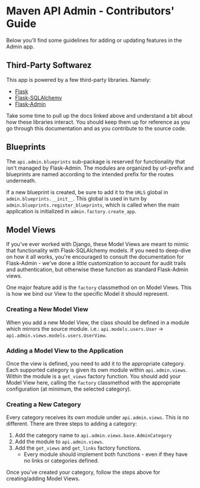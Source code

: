 # Maven API Admin - Contributors' Guide
Below you'll find some guidelines for adding or updating features in the
Admin app.

## Third-Party Softwarez
This app is powered by a few third-party libraries. Namely:

- [Flask](https://flask.palletsprojects.com/en/1.1.x/)
- [Flask-SQLAlchemy](https://flask-sqlalchemy.palletsprojects.com/en/2.x/)
- [Flask-Admin](https://flask-admin.readthedocs.io/en/latest/)

Take some time to pull up the docs linked above and understand a bit
about how these libraries interact. You should keep them up for
reference as you go through this documentation and as you contribute to
the source code.

## Blueprints
The `api.admin.blueprints` sub-package is reserved for functionality
that isn't managed by Flask-Admin. The modules are organized by
url-prefix and blueprints are named according to the intended prefix for
the routes underneath.

If a new blueprint is created, be sure to add it to the `URLS` global in
`admin.blueprints.__init__`. This global is used in turn by
`admin.blueprints.register_blueprints`, which is called when the main
application is initialized in `admin.factory.create_app`.


## Model Views
If you've ever worked with Django, these Model Views are meant to mimic
that functionality with Flask-SQLAlchemy models. If you need to
deep-dive on how it all works, you're encouraged to consult the
documentation for Flask-Admin - we've done a little customization to
account for audit trails and authentication, but otherwise these
function as standard Flask-Admin views.

One major feature add is the `factory` classmethod on on Model Views.
This is how we bind our View to the specific Model it should represent.

### Creating a New Model View
When you add a new Model View, the class should be defined in a
module which mirrors the source module. i.e.: `api.models.users.User` ->
`api.admin.views.models.users.UserView`.

### Adding a Model View to the Application
Once the view is defined, you need to add it to the appropriate
category. Each supported category is given its own module within
`api.admin.views`. Within the module is a `get_views` factory function.
You should add your Model View here, calling the `factory` classmethod
with the appropriate configuration (at minimum, the selected category).

### Creating a New Category
Every category receives its own module under `api.admin.views`. This is
no different. There are three steps to adding a category:

1. Add the category name to `api.admin.views.base.AdminCategory`
2. Add the module to `api.admin.views`.
3. Add the `get_views` and `get_links` factory functions.
   - Every module should implement both functions - even if they have no
     links or categories defined.

Once you've created your category, follow the steps above for
creating/adding Model Views.
